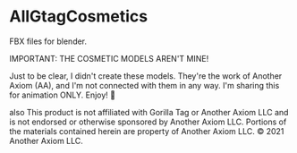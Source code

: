 # AllGtagCosmetics
FBX files for blender.


IMPORTANT: THE COSMETIC MODELS AREN'T MINE!

Just to be clear, I didn't create these models. They're the work of Another Axiom (AA), and I'm not connected with them in any way. I'm sharing this for animation ONLY. Enjoy! 🙂

also 
This product is not affiliated with Gorilla Tag or Another Axiom LLC and is not endorsed or otherwise sponsored by Another Axiom LLC. Portions of the materials contained herein are property of Another Axiom LLC. © 2021 Another Axiom LLC.
